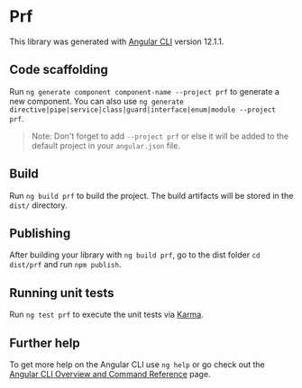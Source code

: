 # Prf

This library was generated with [Angular CLI](https://github.com/angular/angular-cli) version 12.1.1.

## Code scaffolding

Run `ng generate component component-name --project prf` to generate a new component. You can also use `ng generate directive|pipe|service|class|guard|interface|enum|module --project prf`.
> Note: Don't forget to add `--project prf` or else it will be added to the default project in your `angular.json` file. 

## Build

Run `ng build prf` to build the project. The build artifacts will be stored in the `dist/` directory.

## Publishing

After building your library with `ng build prf`, go to the dist folder `cd dist/prf` and run `npm publish`.

## Running unit tests

Run `ng test prf` to execute the unit tests via [Karma](https://karma-runner.github.io).

## Further help

To get more help on the Angular CLI use `ng help` or go check out the [Angular CLI Overview and Command Reference](https://angular.io/cli) page.
